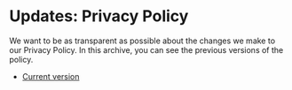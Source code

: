 # Updates: Privacy Policy

We want to be as transparent as possible about the changes we make to our Privacy Policy. In this archive, you can see the previous versions of the policy.

* [Current version](../../Privacy.md)
